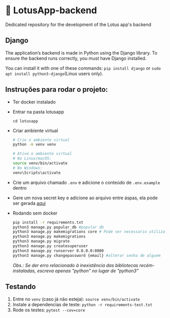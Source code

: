 # 🪷 LotusApp-backend
Dedicated repository for the development of the Lotus app's backend

## Django
The application’s backend is made in Python using the Django library. To ensure the backend runs correctly, you must have Django installed.

You can install it with one of these commands: `pip install django` or `sudo apt install python3-django`(Linux users only).

## Instruções para rodar o projeto:
* Ter docker instalado
* Entrar na pasta lotusapp
  ```
  cd lotusapp
  ```
* Criar ambiente virtual
  ```bash
  # Crie o ambiente virtual
  python -m venv venv
  
  # Ative o ambiente virtual
  # No Linux/macOS:
  source venv/bin/activate
  # No Windows:
  venv\Scripts\activate
  ```
* Crie um arquivo chamado `.env` e adicione o conteúdo de `.env.example` dentro
* Gere um nova secret key e adicione ao arquivo entre áspas, ela pode ser gerada [aqui](https://djecrety.ir/)
* Rodando sem docker
  ```bash
  pip install -r requirements.txt
  python3 manage.py popular_db #popular db
  python3 manage.py makemigrations core # Pode ser necessario utilizar este comando primeiro para não dar erro na criação do superusuário
  python3 manage.py makemigrations
  python3 manage.py migrate
  python3 manage.py createsuperuser
  python3 manage.py runserver 0.0.0.0:8000
  python3 manage.py changepassword {email} #alterar senha de alguem
  ```

  *Obs.: Se der erro relacionado à inexistência das bibliotecas recém-instaladas, escreva apenas "python" no lugar de "python3"*

## Testando

1. Entre no `venv` (caso já não esteja): `source venv/bin/activate`
2. Instale a dependencias de teste: `python -r requirements-test.txt`
3. Rode os testes: `pytest --cov=core`
